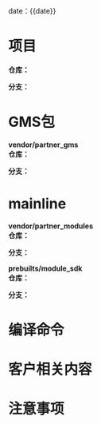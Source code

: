 date：{{date}}
# 项目
**仓库：**  


**分支：**  

# GMS包
**vendor/partner_gms**  
**仓库：**  

**分支：**  

# mainline
**vendor/partner_modules**  
**仓库：**  

**分支：**  

**prebuilts/module_sdk**  
**仓库：**  

**分支：**  
# 编译命令

# 客户相关内容

# 注意事项
